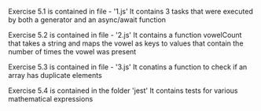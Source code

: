 Exercise 5.1 is contained in file - '1.js'
It contains 3 tasks that were executed by both a generator and an async/await function

Exercise 5.2 is contained in file - '2.js'
It contains a function vowelCount that takes a string and maps the vowel as keys to values that contain the number
of times the vowel was present

Exercise 5.3 is contained in file - '3.js'
It conatins a function to check if an array has duplicate elements

Exercise 5.4 is contained in the folder 'jest'
It contains tests for various mathematical expressions
